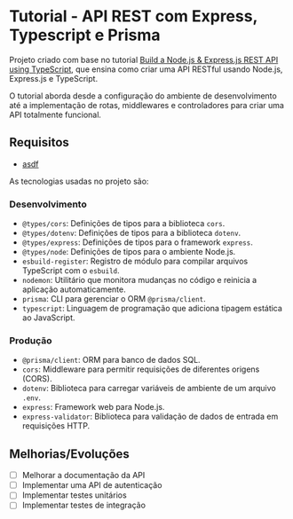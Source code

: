 # Tutorial - API REST com Express, Typescript e Prisma

Projeto criado com base no tutorial [Build a Node.js & Express.js REST API using TypeScript](https://www.youtube.com/watch?v=PM58NEMJgMw),
que ensina como criar uma API RESTful usando Node.js, Express.js e TypeScript.

O tutorial aborda desde a configuração do ambiente de desenvolvimento até a implementação de rotas, middlewares e controladores para criar uma API totalmente funcional.


## Requisitos

- [asdf](https://asdf-vm.com/guide/getting-started.html)

As tecnologias usadas no projeto são:


### Desenvolvimento

- `@types/cors`: Definições de tipos para a biblioteca `cors`.
- `@types/dotenv`: Definições de tipos para a biblioteca `dotenv`.
- `@types/express`: Definições de tipos para o framework `express`.
- `@types/node`: Definições de tipos para o ambiente Node.js.
- `esbuild-register`: Registro de módulo para compilar arquivos TypeScript com o `esbuild`.
- `nodemon`: Utilitário que monitora mudanças no código e reinicia a aplicação automaticamente.
- `prisma`: CLI para gerenciar o ORM `@prisma/client`.
- `typescript`: Linguagem de programação que adiciona tipagem estática ao JavaScript.


### Produção

- `@prisma/client`: ORM para banco de dados SQL.
- `cors`: Middleware para permitir requisições de diferentes origens (CORS).
- `dotenv`: Biblioteca para carregar variáveis de ambiente de um arquivo `.env`.
- `express`: Framework web para Node.js.
- `express-validator`: Biblioteca para validação de dados de entrada em requisições HTTP.


## Melhorias/Evoluções

- [ ] Melhorar a documentação da API
- [ ] Implementar uma API de autenticação
- [ ] Implementar testes unitários
- [ ] Implementar testes de integração
